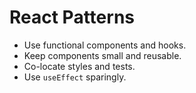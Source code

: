# React Patterns

- Use functional components and hooks.
- Keep components small and reusable.
- Co-locate styles and tests.
- Use `useEffect` sparingly.
